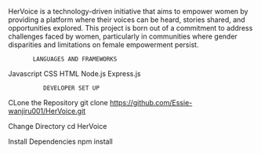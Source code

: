 HerVoice is a technology-driven initiative that aims to empower women by providing a platform where their voices can be heard, stories shared, and opportunities explored. This project is born out of a commitment to address challenges faced by women, particularly in communities where gender disparities and limitations on female empowerment persist.
  
           LANGUAGES AND FRAMEWORKS
 Javascript
 CSS
 HTML
 Node.js
 Express.js

              DEVELOPER SET UP
CLone the Repository
 git clone https://github.com/Essie-wanjiru001/HerVoice.git
 
Change Directory
 cd HerVoice
 
Install Dependencies
 npm install
